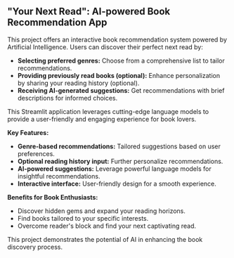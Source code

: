 ## "Your Next Read": AI-powered Book Recommendation App

This project offers an interactive book recommendation system powered by Artificial Intelligence. Users can discover their perfect next read by:

* **Selecting preferred genres:** Choose from a comprehensive list to tailor recommendations.
* **Providing previously read books (optional):** Enhance personalization by sharing your reading history (optional).
* **Receiving AI-generated suggestions:** Get recommendations with brief descriptions for informed choices. 

This Streamlit application leverages cutting-edge language models to provide a user-friendly and engaging experience for book lovers.

**Key Features:**

* **Genre-based recommendations:** Tailored suggestions based on user preferences.
* **Optional reading history input:** Further personalize recommendations.
* **AI-powered suggestions:** Leverage powerful language models for insightful recommendations.
* **Interactive interface:** User-friendly design for a smooth experience.

**Benefits for Book Enthusiasts:**

* Discover hidden gems and expand your reading horizons.
* Find books tailored to your specific interests.
* Overcome reader's block and find your next captivating read.

This project demonstrates the potential of AI in enhancing the book discovery process.
